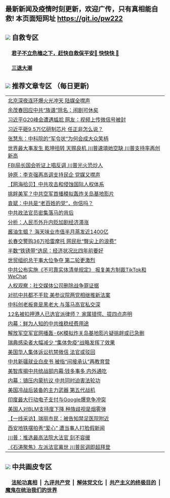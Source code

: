 ## 最新新闻及疫情时刻更新，欢迎广传，只有真相能自救! 本页面短网址 https://git.io/pw222



## <img src="https://img.icons8.com/cute-clipart/2x/circled-right.png">  自救专区

 ### &nbsp;&nbsp;&nbsp;&nbsp; [君子不立危樯之下，赶快自救保平安🍎 快快快 📩](https://github.com/pwgy/td/blob/master/README.md)
 
 ### &nbsp;&nbsp;&nbsp;&nbsp; [三退大潮](https://is.gd/fCPoKo) 
 
## <img src="https://img.icons8.com/cute-clipart/2x/circled-right.png"> 推荐文章专区 （每日更新)

<Table>
<tr><td colspan="2" align="left"><a href="https://aaaaaaaa.xhuyd.press/?name=c1225507&key=encdeuyadochlaxz&from=pw2">北京深夜连环爆火光冲天 陆媒全噤声</a></td></tr>
<tr><td colspan="2" align="left"><a href="https://aaaaaaaa.xhuyd.press/?name=c1225513&key=encdeuyadochlaxz&from=pw2">余茂春回应中共“族谱”除名：闹剧可休矣</a></td></tr>
<tr><td colspan="2" align="left"><a href="https://aaaaaaaa.xhuyd.press/?name=c1225510&key=encdeuyadochlaxz&from=pw2">习近平G20峰会遭遇尴尬 网友：视频上传微信号被封</a></td></tr>
<tr><td colspan="2" align="left"><a href="https://aaaaaaaa.xhuyd.press/?name=c1225509&key=encdeuyadochlaxz&from=pw2">习近平砸9.5万亿研制芯片 任正非怎么说？</a></td></tr>
<tr><td colspan="2" align="left"><a href="https://aaaaaaaa.xhuyd.press/?name=c1225343&key=encdeuyadochlaxz&from=pw2">张慧东：中科院的“军令状”为何会成大众笑柄</a></td></tr>
<tr><td colspan="2" align="left"><a href="https://aaaaaaaa.xhuyd.press/?name=c1225477&key=encdeuyadochlaxz&from=pw2">世界最大事发生 乾坤扭转 天赐良机 川普速填她空缺 川普支持率再创新高</a></td></tr>
<tr><td colspan="2" align="left"><a href="https://aaaaaaaa.xhuyd.press/?name=c1225491&key=encdeuyadochlaxz&from=pw2">FBI局长国会听证上唱反调 川普光火恐炒人</a></td></tr>
<tr><td colspan="2" align="left"><a href="https://aaaaaaaa.xhuyd.press/?name=c1225475&key=encdeuyadochlaxz&from=pw2">钟原：李克强再高调支持民企 党媒又噤声</a></td></tr>
<tr><td colspan="2" align="left"><a href="https://aaaaaaaa.xhuyd.press/?name=c1225517&key=encdeuyadochlaxz&from=pw2">【网海拾贝】中共攻击和侵蚀国际人权体系</a></td></tr>
<tr><td colspan="2" align="left"><a href="https://aaaaaaaa.xhuyd.press/?name=c1225494&key=encdeuyadochlaxz&from=pw2">挑衅美军？中共空军首播模拟轰炸关岛基地影片</a></td></tr>
<tr><td colspan="2" align="left"><a href="https://aaaaaaaa.xhuyd.press/?name=c1225516&key=encdeuyadochlaxz&from=pw2">袁斌：中共是“老百姓的党”，你信吗？</a></td></tr>
<tr><td colspan="2" align="left"><a href="https://aaaaaaaa.xhuyd.press/?name=c1225495&key=encdeuyadochlaxz&from=pw2">中共政法官员密集落马的背后</a></td></tr>
<tr><td colspan="2" align="left"><a href="https://aaaaaaaa.xhuyd.press/?name=c1225508&key=encdeuyadochlaxz&from=pw2">分析：人民币外升内贬加剧经济滞涨</a></td></tr>
<tr><td colspan="2" align="left"><a href="https://aaaaaaaa.xhuyd.press/?name=c1225505&key=encdeuyadochlaxz&from=pw2">酱油生蛆？ 海天味业市值半月蒸发近1400亿</a></td></tr>
<tr><td colspan="2" align="left"><a href="https://aaaaaaaa.xhuyd.press/?name=c1225514&key=encdeuyadochlaxz&from=pw2">长春交警购36万哈雷摩托 网民批“臀尖上的浪费”</a></td></tr>
<tr><td colspan="2" align="left"><a href="https://aaaaaaaa.xhuyd.press/?name=c1225504&key=encdeuyadochlaxz&from=pw2">半数“铁锈带”选民：经济状况比四年前要好</a></td></tr>
<tr><td colspan="2" align="left"><a href="https://aaaaaaaa.xhuyd.press/?name=c1225488&key=encdeuyadochlaxz&from=pw2">世贸组织总干事大位争夺 第二轮更激烈</a></td></tr>
<tr><td colspan="2" align="left"><a href="https://aaaaaaaa.xhuyd.press/?name=c1225478&key=encdeuyadochlaxz&from=pw2">中共公布实施《不可靠实体清单规定》 报复美方制裁TikTok和WeChat</a></td></tr>
<tr><td colspan="2" align="left"><a href="https://aaaaaaaa.xhuyd.press/?name=c1225480&key=encdeuyadochlaxz&from=pw2">人权观察：社交媒体公司删除战争罪证据</a></td></tr>
<tr><td colspan="2" align="left"><a href="https://aaaaaaaa.xhuyd.press/?name=c1225481&key=encdeuyadochlaxz&from=pw2">对抗中共都不手软 美参议院两党相继推新法案</a></td></tr>
<tr><td colspan="2" align="left"><a href="https://aaaaaaaa.xhuyd.press/?name=c1225512&key=encdeuyadochlaxz&from=pw2">中科创老板竟是黑老大 与落马高官私交深</a></td></tr>
<tr><td colspan="2" align="left"><a href="https://aaaaaaaa.xhuyd.press/?name=c1225506&key=encdeuyadochlaxz&from=pw2">12名被扣押港人已选官派律师？ 家属错愕、提四点声明</a></td></tr>
<tr><td colspan="2" align="left"><a href="https://aaaaaaaa.xhuyd.press/?name=c1225498&key=encdeuyadochlaxz&from=pw2">内幕：鲜为人知的中共维稳经费用途</a></td></tr>
<tr><td colspan="2" align="left"><a href="https://aaaaaaaa.xhuyd.press/?name=c1225485&key=encdeuyadochlaxz&from=pw2">解放军空军官网播轰-6K模拟炸关岛基地影片疑挑衅或已急删</a></td></tr>
<tr><td colspan="2" align="left"><a href="https://aaaaaaaa.xhuyd.press/?name=c1225487&key=encdeuyadochlaxz&from=pw2">瑞典感染者大幅减少 “集体免疫”战略发挥了效果</a></td></tr>
<tr><td colspan="2" align="left"><a href="https://aaaaaaaa.xhuyd.press/?name=c1225486&key=encdeuyadochlaxz&from=pw2">美国华人集体诉讼抗禁微信 法官或驳回</a></td></tr>
<tr><td colspan="2" align="left"><a href="https://aaaaaaaa.xhuyd.press/?name=c1225511&key=encdeuyadochlaxz&from=pw2">中共新疆就业白皮书 被指“间接承认”再教育营</a></td></tr>
<tr><td colspan="2" align="left"><a href="https://aaaaaaaa.xhuyd.press/?name=c1225484&key=encdeuyadochlaxz&from=pw2">美智库揭中共统战部内幕:钱多事多 内外通吃</a></td></tr>
<tr><td colspan="2" align="left"><a href="https://aaaaaaaa.xhuyd.press/?name=c1225503&key=encdeuyadochlaxz&from=pw2">内幕：镇压内蒙抗议 中共同时迫害法轮功</a></td></tr>
<tr><td colspan="2" align="left"><a href="https://aaaaaaaa.xhuyd.press/?name=c1225476&key=encdeuyadochlaxz&from=pw2">美国冷战后装备的主力武器 第五代战机</a></td></tr>
<tr><td colspan="2" align="left"><a href="https://aaaaaaaa.xhuyd.press/?name=c1225490&key=encdeuyadochlaxz&from=pw2">印度最大行动电子支付与Google爆竞争冲突</a></td></tr>
<tr><td colspan="2" align="left"><a href="https://aaaaaaaa.xhuyd.press/?name=c1225501&key=encdeuyadochlaxz&from=pw2">美国人对BLM支持度下降 种族歧视是烟雾弹</a></td></tr>
<tr><td colspan="2" align="left"><a href="https://aaaaaaaa.xhuyd.press/?name=c1225474&key=encdeuyadochlaxz&from=pw2">【一线采访】瑞丽市民：被告知禁足医院附近</a></td></tr>
<tr><td colspan="2" align="left"><a href="https://aaaaaaaa.xhuyd.press/?name=c1225482&key=encdeuyadochlaxz&from=pw2">西安地铁摆拍秀“爱心” 遭当事人打脸假新闻</a></td></tr>
<tr><td colspan="2" align="left"><a href="https://aaaaaaaa.xhuyd.press/?name=c1225497&key=encdeuyadochlaxz&from=pw2">川普：推选最高法院大法官 刻不容缓</a></td></tr>
<tr><td colspan="2" align="left"><a href="https://aaaaaaaa.xhuyd.press/?name=c1225496&key=encdeuyadochlaxz&from=pw2">《石涛聚焦》左派法官离世 川普民调即超拜登</a></td></tr>


 </Table>
 
## <img src="https://img.icons8.com/cute-clipart/2x/circled-right.png"> 中共画皮专区


 ### &nbsp;&nbsp;&nbsp;&nbsp; [法轮功真相](https://github.com/begood0513/basic/blob/master/README.md) &nbsp;|&nbsp; [九评共产党](https://github.com/begood0513/9ping.md/blob/master/README.md) &nbsp;|&nbsp; [解体党文化](https://github.com/begood0513/jtdwh.md/blob/master/README.md)   &nbsp;|&nbsp; [共产主义的终极目的](https://github.com/begood0513/gczydzjmd.md/blob/master/README.md) &nbsp;|&nbsp; [魔鬼在统治我们的世界](https://github.com/begood0513/gczydzjmd.md/blob/master/README.md) 

